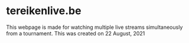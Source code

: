 # tereikenlive.be
This webpage is made for watching multiple live streams simultaneously from a tournament. This was created on 22 August, 2021
